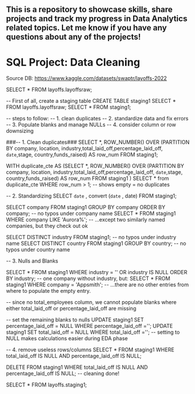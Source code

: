 ## This is a repository to showcase skills, share projects and track my progress in Data Analytics related topics. Let me know if you have any questions about any of the projects!








# SQL Project: Data Cleaning
Source DB: 
https://www.kaggle.com/datasets/swaptr/layoffs-2022



SELECT * FROM layoffs.layoffsraw;

-- First of all, create a staging table
CREATE TABLE staging1 SELECT * FROM layoffs.layoffsraw;
SELECT * FROM staging1;


-- steps to follow:
-- 1. clean duplicates
-- 2. standardize data and fix errors
-- 3. Populate blanks and manage NULLs
-- 4. consider column or row downsizing


###-- 1. Clean duplicates###
SELECT *, ROW_NUMBER() OVER (PARTITION BY company, location, industry,total_laid_off,percentage_laid_off, `date`,stage, country,funds_raised) AS row_num FROM staging1;

WITH duplicate_cte AS
(SELECT *, ROW_NUMBER() OVER (PARTITION BY company, location, industry,total_laid_off,percentage_laid_off, `date`,stage, country,funds_raised) AS row_num FROM staging1
)
SELECT * from duplicate_cte WHERE row_num > 1; -- shows empty = no duplicates



-- 2. Standardizing
SELECT `date` , convert (`date` , date) FROM staging1;


SELECT company FROM staging1 GROUP BY company ORDER BY company; -- no typos under company name
SELECT * FROM staging1 WHERE company LIKE 'Aurora%'; -- ...except two similarly named companies, but they check out ok

SELECT DISTINCT industry FROM staging1; -- no typos under industry name
SELECT DISTINCT country FROM staging1 GROUP BY country; -- no typos under country name


-- 3. Nulls and Blanks

SELECT * FROM staging1 WHERE industry = '' OR industry IS NULL ORDER BY industry; -- one company without industry, but:
SELECT * FROM staging1 WHERE company = 'Appsmith'; -- ...there are no other entries from where to populate the empty entry.

-- since no total_employees column, we cannot populate blanks where either total_laid_off or percentage_laid_off are missing

-- set the remaining blanks to nulls
UPDATE staging1 SET percentage_laid_off = NULL WHERE percentage_laid_off ='';
UPDATE staging1 SET total_laid_off = NULL WHERE total_laid_off =''; -- setting to NULL makes calculations easier during EDA phase


-- 4. remove useless rows/columns
 SELECT * FROM staging1
 WHERE total_laid_off IS NULL
 AND percentage_laid_off IS NULL;
 
 DELETE FROM staging1 
 WHERE total_laid_off IS NULL
 AND percentage_laid_off IS NULL; -- cleaning done!
 
 
 SELECT * FROM layoffs.staging1;
